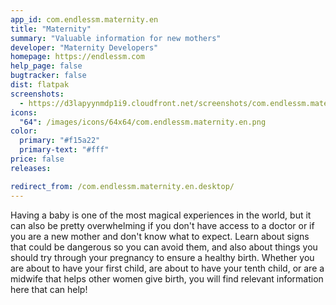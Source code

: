 ```yaml
---
app_id: com.endlessm.maternity.en
title: "Maternity"
summary: "Valuable information for new mothers"
developer: "Maternity Developers"
homepage: https://endlessm.com
help_page: false
bugtracker: false
dist: flatpak
screenshots:
  - https://d3lapyynmdp1i9.cloudfront.net/screenshots/com.endlessm.maternity.en/C/com.endlessm.maternity.en-screenshot1.jpg
icons:
  "64": /images/icons/64x64/com.endlessm.maternity.en.png
color:
  primary: "#f15a22"
  primary-text: "#fff"
price: false
releases:

redirect_from: /com.endlessm.maternity.en.desktop/
---
```


<p>Having a baby is one of the most magical experiences in the world, but it can also be pretty overwhelming if you don't have access to a doctor or if you are a new mother and don't know what to expect. Learn about signs that could be dangerous so you can avoid them, and also about things you should try through your pregnancy to ensure a healthy birth. Whether you are about to have your first child, are about to have your tenth child, or are a midwife that helps other women give birth, you will find relevant information here that can help!</p>